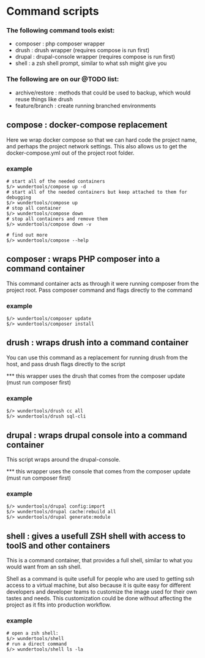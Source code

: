 # Command scripts


### The following command tools exist:

* composer : php composer wrapper
* drush : drush wrapper (requires compose is run first)
* drupal : drupal-console wrapper (requires compose is run first)
* shell : a zsh shell prompt, similar to what ssh might give you

### The following are on our @TODO list:

* archive/restore : methods that could be used to backup, which would reuse things like drush
* feature/branch : create running branched environments


## compose : docker-compose replacement

Here we wrap docker compose so that we can hard code the project name, and perhaps the project network
settings.  This also allows us to get the docker-compose.yml out of the project root folder.

### example

```
# start all of the needed containers 
$/> wundertools/compose up -d
# start all of the needed containers but keep attached to them for debugging 
$/> wundertools/compose up
# stop all container
$/> wundertools/compose down
# stop all containers and remove them
$/> wundertools/compose down -v

# find out more
$/> wundertools/compose --help
```

## composer : wraps PHP composer into a command container

This command container acts as through it were running composer from the project
root.  Pass composer command and flags directly to the command

### example

````
$/> wundertools/composer update
$/> wundertools/composer install
````

## drush : wraps drush into a command container

You can use this command as a replacement for running drush  from the host, and
pass drush flags directly to the script

*** this wrapper uses the drush that comes from the composer update (must run composer first)

### example

````
$/> wundertools/drush cc all
$/> wundertools/drush sql-cli
````

## drupal : wraps drupal console into a command container

This script wraps around the drupal-console.

*** this wrapper uses the console that comes from the composer update (must run composer first)

### example

````
$/> wundertools/drupal config:import
$/> wundertools/drupal cache:rebuild all
$/> wundertools/drupal generate:module
````

## shell : gives a usefull ZSH shell with access to toolS and other containers

This is a command container, that provides a full shell, similar to what you
would want from an ssh shell.

Shell as a command is quite usefull for people who are used to getting ssh access
to a virtual machine, but also because it is quite easy for different developers
and developer teams to customize the image used for their own tastes and needs.
This customization could be done without affecting the project as it fits into
production workflow.

### example

````
# open a zsh shell:
$/> wundertools/shell
# run a direct command
$/> wundertools/shell ls -la
````
